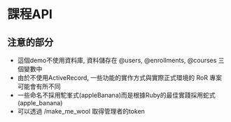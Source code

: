 # 課程API

## 注意的部分

- 這個demo不使用資料庫, 資料儲存在 @users, @enrollments, @courses 三個變數中
- 由於不使用ActiveRecord, 一些功能的實作方式與實際正式環境的 RoR 專案可能會有所不同
- 一些命名不採用駝峯式(appleBanana)而是根據Ruby的最佳實踐採用蛇式(apple_banana)
- 可以透過 /make_me_wool 取得管理者的token
